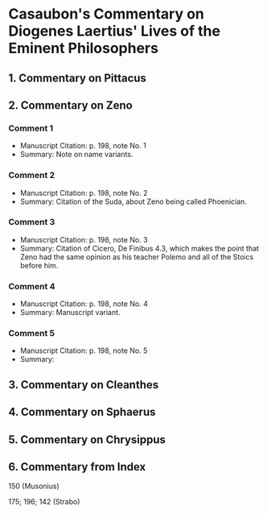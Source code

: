 # Casaubon's Commentary on Diogenes Laertius' Lives of the Eminent Philosophers

## 1. Commentary on Pittacus

## 2. Commentary on Zeno

### Comment 1
- Manuscript Citation: p. 198, note No. 1
- Summary: Note on name variants.

### Comment 2
- Manuscript Citation: p. 198, note No. 2
- Summary: Citation of the Suda, about Zeno being called Phoenician.

### Comment 3
- Manuscript Citation: p. 198, note No. 3
- Summary: Citation of Cicero, De Finibus 4.3, which makes the point that Zeno had the same opinion as his teacher Polemo and all of the Stoics before him.

### Comment 4
- Manuscript Citation: p. 198, note No. 4
- Summary: Manuscript variant.

### Comment 5
- Manuscript Citation: p. 198, note No. 5
- Summary: 

## 3. Commentary on Cleanthes

## 4. Commentary on Sphaerus

## 5. Commentary on Chrysippus

## 6. Commentary from Index
150 (Musonius)

175; 196; 142 (Strabo)
